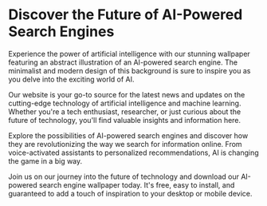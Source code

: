 <!--font:I would recommend using "Open Sans" for the website.-->

# Discover the Future of AI-Powered Search Engines

Experience the power of artificial intelligence with our stunning wallpaper featuring an abstract illustration of an AI-powered search engine. The minimalist and modern design of this background is sure to inspire you as you delve into the exciting world of AI.

Our website is your go-to source for the latest news and updates on the cutting-edge technology of artificial intelligence and machine learning. Whether you're a tech enthusiast, researcher, or just curious about the future of technology, you'll find valuable insights and information here.

Explore the possibilities of AI-powered search engines and discover how they are revolutionizing the way we search for information online. From voice-activated assistants to personalized recommendations, AI is changing the game in a big way.

Join us on our journey into the future of technology and download our AI-powered search engine wallpaper today. It's free, easy to install, and guaranteed to add a touch of inspiration to your desktop or mobile device.

<!--

Write me markdown content of website with wallpaper:

"A wallpaper featuring an abstract illustration of an AI-powered search engine, with a minimalist and modern design."

The header of the page should not be copy of the text but rather a real content of the website which is using this wallpaper.


---


# AI-Powered Search Engine Wallpaper

Welcome to our website featuring a stunning wallpaper of an abstract illustration of an AI-powered search engine. The minimalist and modern design of this wallpaper is sure to add a touch of sophistication to your desktop or mobile device.

Our website is dedicated to providing you with the latest news and updates on artificial intelligence and machine learning. Whether you're a tech enthusiast, researcher, or just curious about the future of technology, you'll find valuable insights and information here.

So why not download our AI-powered search engine wallpaper and join us on our journey into the world of AI? It's free, easy to install, and guaranteed to impress!


---


Heading should not include word "wallpaper". The website should not be about the wallpaper itself, wallpaper is just a related background, rewrite whole content.


---


# Discover the Future of AI-Powered Search Engines

Experience the power of artificial intelligence with our stunning wallpaper featuring an abstract illustration of an AI-powered search engine. The minimalist and modern design of this background is sure to inspire you as you delve into the exciting world of AI.

Our website is your go-to source for the latest news and updates on the cutting-edge technology of artificial intelligence and machine learning. Whether you're a tech enthusiast, researcher, or just curious about the future of technology, you'll find valuable insights and information here.

Explore the possibilities of AI-powered search engines and discover how they are revolutionizing the way we search for information online. From voice-activated assistants to personalized recommendations, AI is changing the game in a big way.

Join us on our journey into the future of technology and download our AI-powered search engine wallpaper today. It's free, easy to install, and guaranteed to add a touch of inspiration to your desktop or mobile device.


---


Write me a Google font which is best fitting for the website.

Pick from the list:
- Orbitron
- Lobster
- Raleway
- Open Sans
- Exo 2
- Creepster
- Futura
- Dancing Script
- Inter
- Cormorant Garamond
- Roboto
- Lato
- Barlow Condensed
- Cabin
- Poppins
- Alegreya
- Cinzel Decorative
- Playfair Display
- IBM Plex Sans
- Cinzel
- Montserrat
- Great Vibes


Write just the font name nothing else.


---


I would recommend using "Open Sans" for the website.

-->

